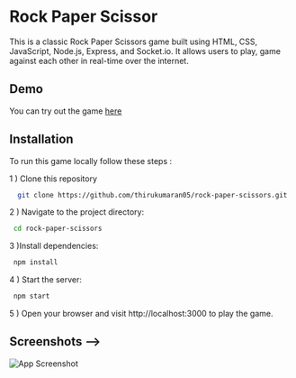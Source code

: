 
# Rock Paper Scissor

This is a classic Rock Paper Scissors game built using HTML, CSS, JavaScript, Node.js, Express, and Socket.io. It allows users to play, game against each other in real-time over the internet.


## Demo

You can try out the game [here](https://rock-paper-scissor-90i2l3mzj-thirukumarans-projects.vercel.app/)


## Installation

To run this game locally follow these steps :

1   ) Clone this repository
```bash
  git clone https://github.com/thirukumaran05/rock-paper-scissors.git
```

2 ) Navigate to the project directory:
```bash
 cd rock-paper-scissors
```

3 )Install dependencies:
```bash
 npm install
```

4 ) Start the server:
```bash
 npm start
```

5 ) Open your browser and visit http://localhost:3000 to play the game.

## Screenshots -->


![App Screenshot](<img width="1429" alt="demo" src="https://github.com/thirukumaran05/Rock-Paper-Scissor/images/demo.png>)


